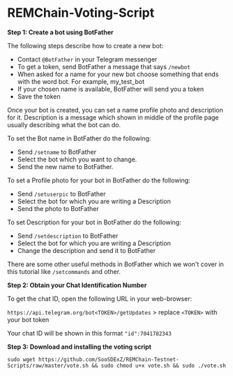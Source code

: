 # REMChain-Voting-Script

**Step 1: Create a bot using BotFather**

The following steps describe how to create a new bot:

* Contact `@BotFather` in your Telegram messenger
* To get a token, send BotFather a message that says `/newbot`
* When asked for a name for your new bot choose something that ends with the word bot. For example, my_test_bot
* If your chosen name is available, BotFather will send you a token
* Save the token

Once your bot is created, you can set a name profile photo and description for it. Description is a message which shown in middle of the profile page usually describing what the bot can do.

To set the Bot name in BotFather do the following:

* Send `/setname` to BotFather
* Select the bot which you want to change.
* Send the new name to BotFather.

To set a Profile photo for your bot in BotFather do the following:

* Send `/setuserpic` to BotFather
* Select the bot for which you are writing a Description
* Send the photo to BotFather

To set Description for your bot in BotFather do the following:
* Send `/setdescription` to BotFather
* Select the bot for which you are writing a Description
* Change the description and send it to BotFather

There are some other useful methods in BotFather which we won't cover in this tutorial like `/setcommands` and other.

**Step 2: Obtain your Chat Identification Number**

To get the chat ID, open the following URL in your web-browser: 

`https://api.telegram.org/bot<TOKEN>/getUpdates` > replace `<TOKEN>` with your bot token

Your chat ID will be shown in this format `"id":7041782343`

**Step 3: Download and installing the voting script**

```
sudo wget https://github.com/SooSDExZ/REMChain-Testnet-Scripts/raw/master/vote.sh && sudo chmod u+x vote.sh && sudo ./vote.sh
```
